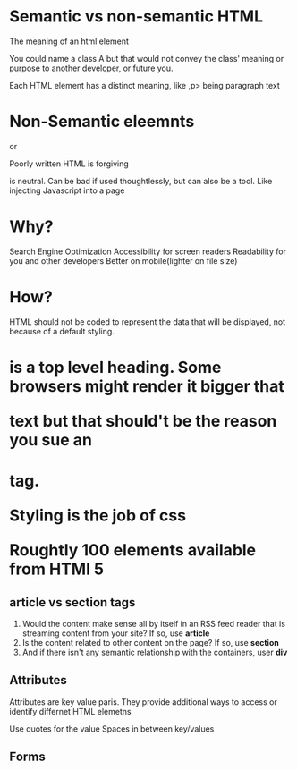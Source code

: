 # Semantic vs non-semantic HTML
The meaning of an html element

You could name a class A but that would not convey the class' meaning or purpose to another developer, or future you.

Each HTML element has a distinct meaning, like ,p> being paragraph text
 
 # Non-Semantic eleemnts
 <div> or <span>

 Poorly written HTML is forgiving
 <div> is neutral.  Can be bad if used thoughtlessly, but can also be a tool. Like injecting Javascript into a page

 # Why?

Search Engine Optimization
Accessibility for screen readers
Readability for you and other developers
Better on mobile(lighter on file size)

# How?
HTML should not be coded to represent the data that will be displayed, not because of a default styling.

<h1> is a top level heading.  Some browsers might render it bigger that <p> text but that should't be the reason you sue an <h1> tag.

Styling is the job of css

Roughtly 100 elements available from HTMl 5

## article vs section tags

1.  Would the content make sense all by itself in an RSS feed reader that is streaming content from your site?  If so, use **article**  
2.  Is the content related to other content on the page? If so, use **section**  
3.  And if there isn't any semantic relationship with the containers, user **div**


## Attributes 
Attributes are key value paris.
They provide additional ways to access or identify differnet HTML elemetns

Use quotes for the value
Spaces in between key/values
<article class="someclass">

## Forms

